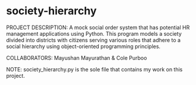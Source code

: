# society-hierarchy
PROJECT DESCRIPTION: A mock social order system that has potential HR management applications using Python. This program models a society divided into districts with citizens serving various roles that adhere to a social hierarchy using object-oriented programming principles.

COLLABORATORS: Mayushan Mayurathan & Cole Purboo

NOTE: society_hierarchy.py is the sole file that contains my work on this project. 

